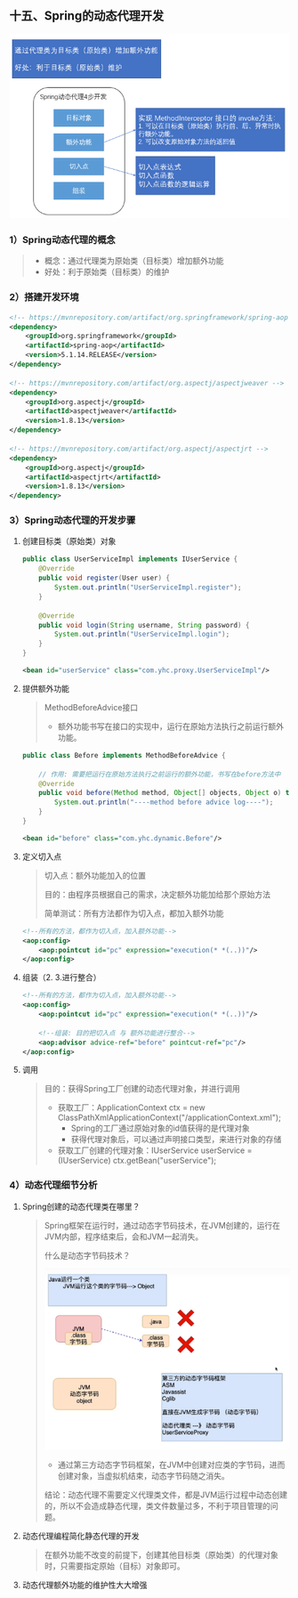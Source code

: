 ## 十五、Spring的动态代理开发

![DynamicProxy](./_Images/DynamicProxy.png)

### 1）Spring动态代理的概念

>- 概念：通过代理类为原始类（目标类）增加额外功能
>- 好处：利于原始类（目标类）的维护

### 2）搭建开发环境

```xml
<!-- https://mvnrepository.com/artifact/org.springframework/spring-aop -->
<dependency>
    <groupId>org.springframework</groupId>
    <artifactId>spring-aop</artifactId>
    <version>5.1.14.RELEASE</version>
</dependency>

<!-- https://mvnrepository.com/artifact/org.aspectj/aspectjweaver -->
<dependency>
    <groupId>org.aspectj</groupId>
    <artifactId>aspectjweaver</artifactId>
    <version>1.8.13</version>
</dependency>

<!-- https://mvnrepository.com/artifact/org.aspectj/aspectjrt -->
<dependency>
    <groupId>org.aspectj</groupId>
    <artifactId>aspectjrt</artifactId>
    <version>1.8.13</version>
</dependency>
```

### 3）Spring动态代理的开发步骤

1. 创建目标类（原始类）对象

   ```java
   public class UserServiceImpl implements IUserService {
       @Override
       public void register(User user) {
           System.out.println("UserServiceImpl.register");
       }
   
       @Override
       public void login(String username, String password) {
           System.out.println("UserServiceImpl.login");
       }
   }
   ```

   ```xml
   <bean id="userService" class="com.yhc.proxy.UserServiceImpl"/>
   ```

2. 提供额外功能

   > MethodBeforeAdvice接口
   >
   > - 额外功能书写在接口的实现中，运行在原始方法执行之前运行额外功能。

   ```java
   public class Before implements MethodBeforeAdvice {
   
       // 作用: 需要把运行在原始方法执行之前运行的额外功能，书写在before方法中
       @Override
       public void before(Method method, Object[] objects, Object o) throws Throwable {
           System.out.println("----method before advice log----");
       }
   }
   
   ```

   ```xml
   <bean id="before" class="com.yhc.dynamic.Before"/>
   ```

3. 定义切入点

   > 切入点：额外功能加入的位置
   >
   > 目的：由程序员根据自己的需求，决定额外功能加给那个原始方法
   >
   > 简单测试：所有方法都作为切入点，都加入额外功能

   ```xml
   <!--所有的方法，都作为切入点，加入额外功能-->
   <aop:config>
       <aop:pointcut id="pc" expression="execution(* *(..))"/>
   </aop:config>
   ```

4. 组装（2. 3.进行整合）

   ```xml
   <!--所有的方法，都作为切入点，加入额外功能-->
   <aop:config>
       <aop:pointcut id="pc" expression="execution(* *(..))"/>
   
       <!--组装: 目的把切入点 与 额外功能进行整合-->
       <aop:advisor advice-ref="before" pointcut-ref="pc"/>
   </aop:config>
   ```

5. 调用

   > 目的：获得Spring工厂创建的动态代理对象，并进行调用
   >
   > - 获取工厂：ApplicationContext ctx = new ClassPathXmlApplicationContext("/applicationContext.xml");
   >   - Spring的工厂通过原始对象的id值获得的是代理对象
   >   - 获得代理对象后，可以通过声明接口类型，来进行对象的存储 
   > - 获取工厂创建的代理对象：IUserService userService = (IUserService) ctx.getBean("userService");

### 4）动态代理细节分析

1. Spring创建的动态代理类在哪里？

   > Spring框架在运行时，通过动态字节码技术，在JVM创建的，运行在JVM内部，程序结束后，会和JVM一起消失。
   >
   > 什么是动态字节码技术？
   >
   > ![DynamicBytecode](./_Images/DynamicBytecode.png)
   >
   > - 通过第三方动态字节码框架，在JVM中创建对应类的字节码，进而创建对象，当虚拟机结束，动态字节码随之消失。
   >
   > 结论：动态代理不需要定义代理类文件，都是JVM运行过程中动态创建的，所以不会造成静态代理，类文件数量过多，不利于项目管理的问题。

2. 动态代理编程简化静态代理的开发

   > 在额外功能不改变的前提下，创建其他目标类（原始类）的代理对象时，只需要指定原始（目标）对象即可。

3. 动态代理额外功能的维护性大大增强